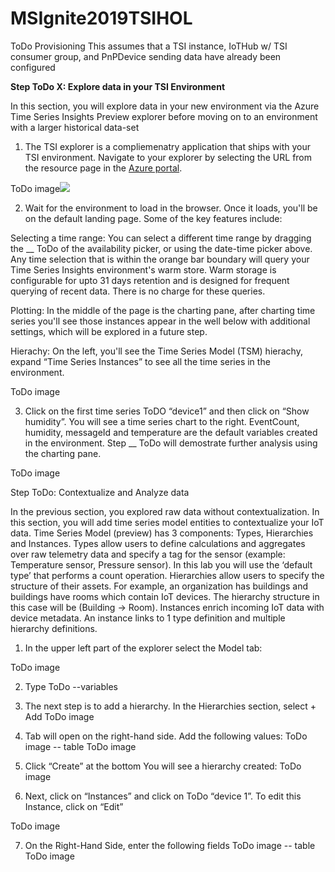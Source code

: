 # MSIgnite2019TSIHOL
ToDo Provisioning
This assumes that a TSI instance, IoTHub w/ TSI consumer group, and PnPDevice sending data have already been configured

**Step ToDo X: Explore data in your TSI Environment**

In this section, you will explore data in your new environment via the Azure Time Series Insights Preview explorer before moving on to an environment with a larger historical data-set

1.  The TSI explorer is a compliemenatry application that ships with your TSI environment. Navigate to your explorer by selecting the URL
    from the resource page in the [Azure portal](https://portal.azure.com/).

ToDo image![](media/15b6dddd4a3b1ce452b106dd2211b1f1.png)

2.  Wait for the environment to load in the browser. Once it loads, you'll be on the default landing page. Some of the key features include:

Selecting a time range: You can select a different time range by dragging the __ ToDo of the availability picker, or using the date-time picker above. Any time selection that is within the orange bar boundary will query your Time Series Insights environment's warm store. Warm storage is configurable for upto 31 days retention and is designed for frequent querying of recent data. There is no charge for these queries. 

Plotting: In the middle of the page is the charting pane, after charting time series you'll see those instances appear in the well below with additional settings, which will be explored in a future step. 

Hierachy: On the left, you'll see the Time Series Model (TSM) hierachy, expand “Time Series Instances” to see all the time series in the environment.

ToDo image

3. Click on the first time series ToDO “device1” and then click on “Show humidity”. You will see a time series chart to the right. EventCount, humidity, messageId and temperature are the default variables created in the environment. Step __ ToDo will demostrate further analysis using the charting pane. 

ToDo image

Step ToDo: Contextualize and Analyze data

In the previous section, you explored raw data without contextualization. In this section, you will add time series model entities to contextualize your IoT data.
Time Series Model (preview) has 3 components: Types, Hierarchies and Instances.
Types allow users to define calculations and aggregates over raw telemetry data and specify a tag for the sensor (example: Temperature sensor, Pressure sensor). In this lab you will use the ‘default type’ that performs a count operation.
Hierarchies allow users to specify the structure of their assets. For example, an organization has buildings and buildings have rooms which contain IoT devices. The hierarchy structure in this case will be (Building -> Room).
Instances enrich incoming IoT data with device metadata. An instance links to 1 type definition and multiple hierarchy definitions.

1. In the upper left part of the explorer select the Model tab:

ToDo image

2. Type ToDo --variables

3. The next step is to add a hierarchy. In the Hierarchies section, select + Add
ToDo image

4. Tab will open on the right-hand side. Add the following values:
ToDo image -- table
ToDo image

5. Click “Create” at the bottom
You will see a hierarchy created:
ToDo image

6. Next, click on “Instances” and click on ToDo “device 1”. To edit this Instance, click on “Edit”

ToDo image

7. On the Right-Hand Side, enter the following fields
ToDo image -- table
ToDo image








